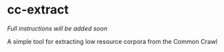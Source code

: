 # cc-extract

*Full instructions will be added soon*

A simple tool for extracting low resource corpora from the Common Crawl
